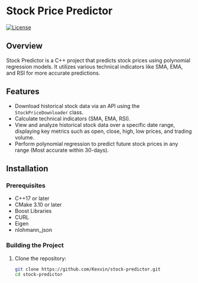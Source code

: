 # Stock Price Predictor

[![License](https://img.shields.io/badge/license-MIT-blue.svg)](LICENSE)

## Overview
Stock Predictor is a C++ project that predicts stock prices using polynomial regression models. It utilizes various technical indicators like SMA, EMA, and RSI for more accurate predictions.

## Features
- Download historical stock data via an API using the `StockPriceDownloader` class.
- Calculate technical indicators (SMA, EMA, RSI).
- View and analyze historical stock data over a specific date range, displaying key metrics such as open, close, high, low prices, and trading volume.
- Perform polynomial regression to predict future stock prices in any range (Most accurate within 30-days).

## Installation
### Prerequisites
- C++17 or later
- CMake 3.10 or later
- Boost Libraries
- CURL
- Eigen
- nlohmann_json

### Building the Project
1. Clone the repository:
   ```bash
   git clone https://github.com/Kexvin/stock-predictor.git
   cd stock-predictor
